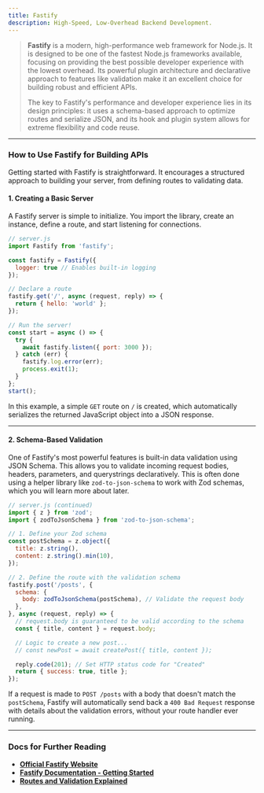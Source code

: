 ```yaml
---
title: Fastify
description: High-Speed, Low-Overhead Backend Development.
---
```


> **Fastify** is a modern, high-performance web framework for Node.js. It is designed to be one of the fastest Node.js frameworks available, focusing on providing the best possible developer experience with the lowest overhead. Its powerful plugin architecture and declarative approach to features like validation make it an excellent choice for building robust and efficient APIs.
>
> The key to Fastify's performance and developer experience lies in its design principles: it uses a schema-based approach to optimize routes and serialize JSON, and its hook and plugin system allows for extreme flexibility and code reuse.

---

### **How to Use Fastify for Building APIs**

Getting started with Fastify is straightforward. It encourages a structured approach to building your server, from defining routes to validating data.

#### **1. Creating a Basic Server**

A Fastify server is simple to initialize. You import the library, create an instance, define a route, and start listening for connections.

```javascript
// server.js
import Fastify from 'fastify';

const fastify = Fastify({
  logger: true // Enables built-in logging
});

// Declare a route
fastify.get('/', async (request, reply) => {
  return { hello: 'world' };
});

// Run the server!
const start = async () => {
  try {
    await fastify.listen({ port: 3000 });
  } catch (err) {
    fastify.log.error(err);
    process.exit(1);
  }
};
start();
````

In this example, a simple `GET` route on `/` is created, which automatically serializes the returned JavaScript object into a JSON response.

-----

#### **2. Schema-Based Validation**

One of Fastify's most powerful features is built-in data validation using JSON Schema. This allows you to validate incoming request bodies, headers, parameters, and querystrings declaratively. This is often done using a helper library like `zod-to-json-schema` to work with Zod schemas, which you will learn more about later.

```javascript
// server.js (continued)
import { z } from 'zod';
import { zodToJsonSchema } from 'zod-to-json-schema';

// 1. Define your Zod schema
const postSchema = z.object({
  title: z.string(),
  content: z.string().min(10),
});

// 2. Define the route with the validation schema
fastify.post('/posts', {
  schema: {
    body: zodToJsonSchema(postSchema), // Validate the request body
  },
}, async (request, reply) => {
  // request.body is guaranteed to be valid according to the schema
  const { title, content } = request.body;

  // Logic to create a new post...
  // const newPost = await createPost({ title, content });

  reply.code(201); // Set HTTP status code for "Created"
  return { success: true, title };
});
```

If a request is made to `POST /posts` with a body that doesn't match the `postSchema`, Fastify will automatically send back a `400 Bad Request` response with details about the validation errors, without your route handler ever running.

-----

### **Docs for Further Reading**

  * [**Official Fastify Website**](https://www.fastify.io/)
  * [**Fastify Documentation - Getting Started**](https://fastify.dev/docs/latest/Guides/Getting-Started/)
  * [**Routes and Validation Explained**](https://www.fastify.io/docs/latest/Reference/Validation-and-Serialization/)

<!-- end list -->
